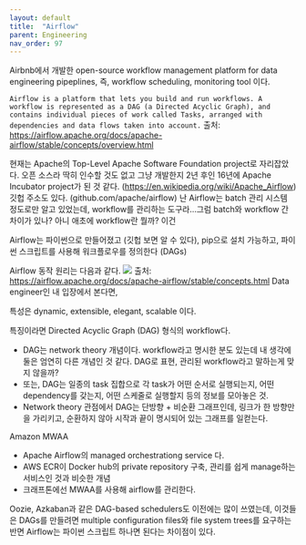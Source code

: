 ```yaml
---
layout: default
title:  "Airflow"
parent: Engineering
nav_order: 97
---
```




Airbnb에서 개발한 open-source workflow management platform for data engineering pipeplines, 즉, workflow scheduling, monitoring tool 이다. 

`Airflow is a platform that lets you build and run workflows. A workflow is represented as a DAG (a Directed Acyclic Graph), and contains individual pieces of work called Tasks, arranged with dependencies and data flows taken into account.`
출처: <https://airflow.apache.org/docs/apache-airflow/stable/concepts/overview.html>

현재는 Apache의 Top-Level Apache Software Foundation project로 자리잡았다. 오픈 소스라 딱히 인수할 것도 없고 그냥 개발한지 2년 후인 16년에 Apache Incubator project가 된 것 같다. (https://en.wikipedia.org/wiki/Apache_Airflow) 깃헙 주소도 있다. (github.com/apache/airflow) 난 Airflow는 batch 관리 시스템 정도로만 알고 있었는데, workflow를 관리하는 도구라...그럼 batch와 workflow 간 차이가 있나? 아니 애초에 workflow란 뭘까? 이건 

Airflow는 파이썬으로 만들어졌고 (깃헙 보면 알 수 있다), pip으로 설치 가능하고, 파이썬 스크립트를 사용해 워크플로우를 정의한다 (DAGs)

Airflow 동작 원리는 다음과 같다.
![](https://s-seo.github.io/assets/images/post_airflow_1.PNG) 
출처: <https://airflow.apache.org/docs/apache-airflow/stable/concepts.html>
Data engineer인 내 입장에서 본다면, 



특성은 dynamic, extensible, elegant, scalable 이다.

특징이라면 Directed Acyclic Graph (DAG) 형식의 workflow다.
- DAG는 network theory 개념이다. workflow라고 명시한 분도 있는데 내 생각에 둘은 엄연히 다른 개념인 것 같다. DAG로 표현, 관리된 workflow라고 말하는게 맞지 않을까?
- 또는, DAG는 일종의 task 집합으로 각 task가 어떤 순서로 실행되는지, 어떤 dependency를 갖는지, 어떤 스케줄로 실행할지 등의 정보를 모아놓은 것.
- Network theory 관점에서 DAG는 단방향 + 비순환 그래프인데, 링크가 한 방향만을 가리키고, 순환하지 않아 시작과 끝이 명시되어 있는 그래프를 일컫는다. 




Amazon MWAA

- Apache Airflow의 managed orchestrationg service 다.
- AWS ECR이 Docker hub의 private repository 구축, 관리를 쉽게 manage하는 서비스인 것과 비슷한 개념
- 크래프톤에선 MWAA를 사용해 airflow를 관리한다. 


Oozie, Azkaban과 같은 DAG-based schedulers도 이전에는 많이 쓰였는데, 이것들은 DAGs를 만들려면 multiple configuration files와 file system trees를 요구하는 반면 Airflow는 파이썬 스크립트 하나면 된다는 차이점이 있다.



